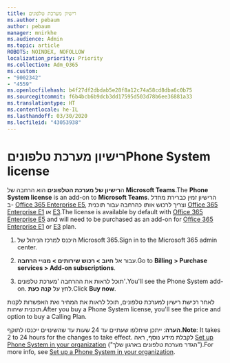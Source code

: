 ```yaml
---
title: רישיון מערכת טלפונים
ms.author: pebaum
author: pebaum
manager: mnirkhe
ms.audience: Admin
ms.topic: article
ROBOTS: NOINDEX, NOFOLLOW
localization_priority: Priority
ms.collection: Adm_O365
ms.custom:
- "9002342"
- "4559"
ms.openlocfilehash: b4f27df2dbdab5e28f8a12c74a58cd8dba6c0b75
ms.sourcegitcommit: f6b4bcb6b9dcb3dd17595d503d78b6ee36881a33
ms.translationtype: HT
ms.contentlocale: he-IL
ms.lasthandoff: 03/30/2020
ms.locfileid: "43053938"
---
```

# <a name="phone-system-license"></a><span data-ttu-id="f7ecb-102">רישיון מערכת טלפונים</span><span class="sxs-lookup"><span data-stu-id="f7ecb-102">Phone System license</span></span>

<span data-ttu-id="f7ecb-103">ה**רישיון של מערכת הטלפונים** הוא הרחבה של **Microsoft Teams**.</span><span class="sxs-lookup"><span data-stu-id="f7ecb-103">The **Phone System license** is an add-on to **Microsoft Teams**.</span></span> <span data-ttu-id="f7ecb-104">הרישיון זמין כברירת מחדל ב- [Office 365 Enterprise E5](https://www.microsoft.com/microsoft-365/business/office-365-enterprise-e5-business-software?rtc=1&activetab=pivot%3aoverviewtab), וצריך לרכוש אותו כהרחבה עבור תוכנית [Office 365 Enterprise E1](https://products.office.com/business/office-365-enterprise-e1-business-software) או [E3](https://products.office.com/business/office-365-enterprise-e3-business-software).</span><span class="sxs-lookup"><span data-stu-id="f7ecb-104">The license is available by default with [Office 365 Enterprise E5](https://www.microsoft.com/microsoft-365/business/office-365-enterprise-e5-business-software?rtc=1&activetab=pivot%3aoverviewtab) and will need to be purchased as an add-on for [Office 365 Enterprise E1](https://products.office.com/business/office-365-enterprise-e1-business-software) or [E3](https://products.office.com/business/office-365-enterprise-e3-business-software) plan.</span></span>

1. <span data-ttu-id="f7ecb-105">היכנס למרכז הניהול של Microsoft 365.</span><span class="sxs-lookup"><span data-stu-id="f7ecb-105">Sign in to the Microsoft 365 admin center.</span></span>

2. <span data-ttu-id="f7ecb-106">עבור אל **חיוב > רכוש שירותים > מנויי הרחבה**.</span><span class="sxs-lookup"><span data-stu-id="f7ecb-106">Go to **Billing > Purchase services > Add-on subscriptions**.</span></span> 

3. <span data-ttu-id="f7ecb-107">תוכל לראות את ההרחבה 'מערכת טלפונים'.</span><span class="sxs-lookup"><span data-stu-id="f7ecb-107">You'll see the Phone System add-on.</span></span> <span data-ttu-id="f7ecb-108">לחץ על **קנה כעת**.</span><span class="sxs-lookup"><span data-stu-id="f7ecb-108">Click **Buy now**.</span></span>

<span data-ttu-id="f7ecb-109">לאחר רכישת רישיון למערכת טלפונים, תוכל לראות את המחיר ואת האפשרות לקנות תוכנית שיחות.</span><span class="sxs-lookup"><span data-stu-id="f7ecb-109">After you buy a Phone System license, you'll see the price and option to buy a Calling Plan.</span></span>

<span data-ttu-id="f7ecb-110">**הערה**: ייתכן שיחלפו שעתיים עד 24 שעות עד שהשינויים ייכנסו לתוקף.</span><span class="sxs-lookup"><span data-stu-id="f7ecb-110">**Note**: It takes 2 to 24 hours for the changes to take effect.</span></span> <span data-ttu-id="f7ecb-111">לקבלת מידע נוסף, ראה [Set up Phone System in your organization](https://docs.microsoft.com/MicrosoftTeams/setting-up-your-phone-system) ("הגדר מערכת טלפונים בארגון שלך").</span><span class="sxs-lookup"><span data-stu-id="f7ecb-111">For more info, see [Set up a Phone System in your organization](https://docs.microsoft.com/MicrosoftTeams/setting-up-your-phone-system).</span></span> 

